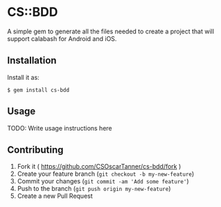 # CS::BDD

A simple gem to generate all the files needed to create a project that will support calabash for Android and iOS.

## Installation

Install it as:

    $ gem install cs-bdd

## Usage

TODO: Write usage instructions here

## Contributing

1. Fork it ( https://github.com/CSOscarTanner/cs-bdd/fork )
2. Create your feature branch (`git checkout -b my-new-feature`)
3. Commit your changes (`git commit -am 'Add some feature'`)
4. Push to the branch (`git push origin my-new-feature`)
5. Create a new Pull Request